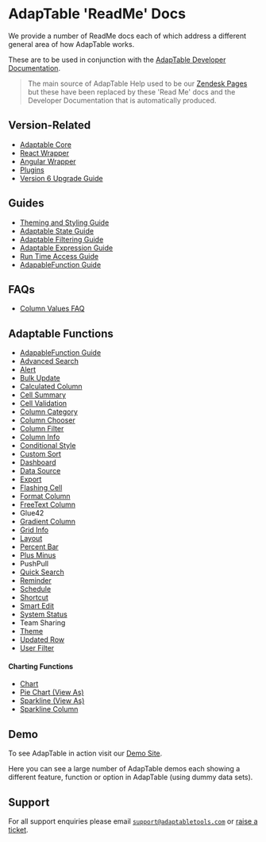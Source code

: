 # AdapTable 'ReadMe' Docs

We provide a number of ReadMe docs each of which address a different general area of how AdapTable works.

These are to be used in conjunction with the [AdapTable Developer Documentation](https://api.adaptabletools.com).

> The main source of AdapTable Help used to be our [Zendesk Pages](https://adaptabletools.zendesk.com/hc/en-us) but these have been replaced by these 'Read Me' docs and the Developer Documentation that is automatically produced.

## Version-Related
 - [Adaptable Core](../README.md)
 - [React Wrapper](../../../packages/adaptable-react-aggrid/README.md)
 - [Angular Wrapper](../../../packages/adaptable-ng-aggrid/README.md)
 - [Plugins](../../../packages/plugins/README.md)
 - [Version 6 Upgrade Guide](./upgrade-guide.md)

 
## Guides
 - [Theming and Styling Guide](./guides/adaptable-theming-guide.md)
 - [Adaptable State Guide](./guides/adaptable-state-guide.md)
 - [Adaptable Filtering Guide](./guides/adaptable-filtering-guide.md)
 - [Adaptable Expression Guide](./guides/adaptable-expression-guide.md)
 - [Run Time Access Guide](./guides/adaptable-runtime-access-guide.md)
 - [AdapableFunction Guide](./guides/adaptable-functions-guide.md)

 ## FAQs
 - [Column Values FAQ](./faqs/adaptable-column-values-faq.md)

## Adaptable Functions

- [AdapableFunction Guide](./guides/adaptable-functions-guide.md)
- [Advanced Search](./functions/adavanced-search-function.md)
- [Alert](./functions/alert-function.md)
- [Bulk Update](./functions/bulk-update-function.md)
- [Calculated Column](./functions/calculated-column-function.md)
- [Cell Summary](./functions/cell-summary-function.md)          
- [Cell Validation](./functions/cell-validation-function.md)    
- [Column Category](./functions/column-category-function.md)   
- [Column Chooser](./functions/column-chooser-function.md) 
- [Column Filter](./functions/column-filter-function.md) 
- [Column Info](./functions/column-info-function.md)             
- [Conditional Style](./functions/conditional-style-function.md)  
- [Custom Sort](./functions/custom-sort-function.md)              
- [Dashboard](./functions/dashboard-function.md) 
- [Data Source](./functions/data-source-function.md)  
- [Export](./functions/export-function.md)  
- [Flashing Cell](./functions/flashing-cell-function.md)          
- [Format Column](./functions/format-column-function.md)        
- [FreeText Column](./functions/free-text-column-function.md)    
- Glue42                                                        
- [Gradient Column](./functions/gradient-column-function.md)     
- [Grid Info](./functions/grid-info-function.md)                 
- [Layout](./functions/layout-function.md)                       
- [Percent Bar ](./functions/percent-bar-function.md)           
- [Plus Minus](./functions/plus-minus-function.md)               
- PushPull                                                       
- [Quick Search](./functions/quick-search-function.md)          
- [Reminder](./functions/reminder-function.md)                   
- [Schedule](./functions/schedule-function.md)                   
- [Shortcut](./functions/shortcut-function.md)                   
- [Smart Edit](./functions/smart-edit-function.md)               
- [System Status](./functions/system-status-function.md)          
- Team Sharing                                                    
- [Theme](./functions/theme-function.md)                         
- [Updated Row](./functions/updated-row-function.md)             
- [User Filter](./functions/user-filter-function.md)   

#### Charting Functions

- [Chart](../functions/charts/chart-function.md)  
- [Pie Chart (View As)](../functions/charts/piechart-function.md)     
- [Sparkline (View As)](./functions/charts/sparkline-function.md) 
- [Sparkline Column](./functions/charts/sparkline-column-function.md) 

## Demo

To see AdapTable in action visit our [Demo Site](https://demo.adaptabletools.com).  

Here you can see a large number of AdapTable demos each showing a different feature, function or option in AdapTable (using dummy data sets).

## Support

For all support enquiries please email [`support@adaptabletools.com`](mailto:support@adaptabletools.com) or [raise a ticket](https://adaptabletools.zendesk.com/hc/en-us/requests/new).
